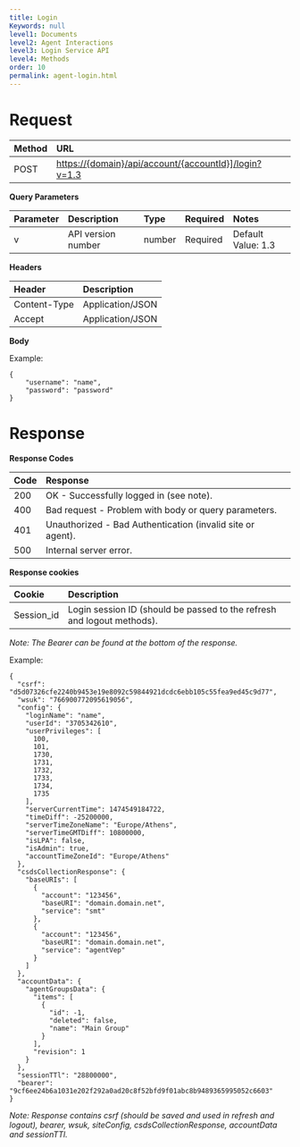 ```yaml
---
title: Login
Keywords: null
level1: Documents
level2: Agent Interactions
level3: Login Service API
level4: Methods
order: 10
permalink: agent-login.html
---
```


# Request

Method | URL
:----- | :------------------------------------------------------
POST   | <https://{domain}/api/account/{accountId}]/login?v=1.3>

**Query Parameters**

Parameter | Description        | Type   | Required | Notes
:-------- | :----------------- | :----- | :------- | :-----------------
v         | API version number | number | Required | Default Value: 1.3

**Headers**

Header       | Description
:----------- | :---------------
Content-Type | Application/JSON
Accept       | Application/JSON

**Body**

Example:

```
{
    "username": "name",
    "password": "password"
}
```

# Response

**Response Codes**

Code | Response
:--- | :---------------------------------------------------------
200  | OK - Successfully logged in (see note).
400  | Bad request - Problem with body or query parameters.
401  | Unauthorized - Bad Authentication (invalid site or agent).
500  | Internal server error.

**Response cookies**

Cookie     | Description
:--------- | :---------------------------------------------------------------------
Session_id | Login session ID (should be passed to the refresh and logout methods).

_Note: The Bearer can be found at the bottom of the response._

Example:

```
{
  "csrf": "d5d07326cfe2240b9453e19e8092c59844921dcdc6ebb105c55fea9ed45c9d77",
  "wsuk": "766900772095619056",
  "config": {
    "loginName": "name",
    "userId": "3705342610",
    "userPrivileges": [
      100,
      101,
      1730,
      1731,
      1732,
      1733,
      1734,
      1735
    ],
    "serverCurrentTime": 1474549184722,
    "timeDiff": -25200000,
    "serverTimeZoneName": "Europe/Athens",
    "serverTimeGMTDiff": 10800000,
    "isLPA": false,
    "isAdmin": true,
    "accountTimeZoneId": "Europe/Athens"
  },
  "csdsCollectionResponse": {
    "baseURIs": [
      {
        "account": "123456",
        "baseURI": "domain.domain.net",
        "service": "smt"
      },
      {
        "account": "123456",
        "baseURI": "domain.domain.net",
        "service": "agentVep"
      }
    ]
  },
  "accountData": {
    "agentGroupsData": {
      "items": [
        {
          "id": -1,
          "deleted": false,
          "name": "Main Group"
        }
      ],
      "revision": 1
    }
  },
  "sessionTTl": "28800000",
  "bearer": "9cf6ee24b6a1031e202f292a0ad20c8f52bfd9f01abc8b9489365995052c6603"
}
```

_Note: Response contains csrf (should be saved and used in refresh and logout), bearer, wsuk, siteConfig, csdsCollectionResponse, accountData and sessionTTl._
